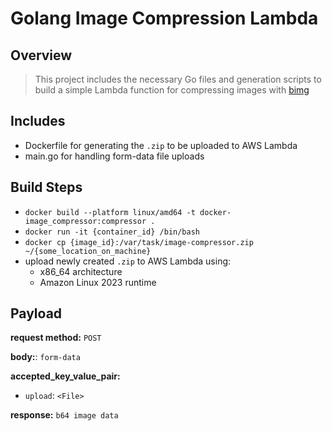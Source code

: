 # Golang Image Compression Lambda

## Overview

> This project includes the necessary Go files and generation scripts to build a simple Lambda function for compressing images with [bimg](https://github.com/h2non/bimg)

## Includes

- Dockerfile for generating the `.zip` to be uploaded to AWS Lambda
- main.go for handling form-data file uploads

## Build Steps

- `docker build --platform linux/amd64 -t docker-image_compressor:compressor .`
- `docker run -it {container_id} /bin/bash`
- `docker cp {image_id}:/var/task/image-compressor.zip ~/{some_location_on_machine}`
- upload newly created `.zip` to AWS Lambda using:
  - x86_64 architecture
  - Amazon Linux 2023 runtime

## Payload

**request method:** `POST`

**body:**: `form-data`

**accepted_key_value_pair:**

- `upload`: `<File>`

**response:** `b64 image data`
